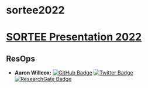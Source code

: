 
<!-- README.md is generated from README.Rmd. Please edit that file -->

# sortee2022

# [SORTEE Presentation 2022](https://www.sortee.org/events/)

## ResOps

-   **Aaron Willcox:** [![GitHub
    Badge](https://img.shields.io/github/followers/psychtek?style=social)](https://github.com/psychtek)
    [![Twitter
    Badge](https://img.shields.io/twitter/follow/aaron_willcox?style=social)](https://twitter.com/aaron_willcox)
    [![ResearchGate
    Badge](https://img.shields.io/badge/Research-Gate-9cf)](https://www.researchgate.net/profile/Aaron-Willcox-3)

